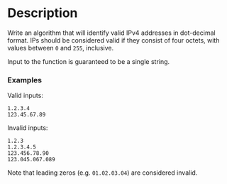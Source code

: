 # Description

Write an algorithm that will identify valid IPv4 addresses in dot-decimal format. IPs should be considered valid if they consist of four octets, with values between `0` and `255`, inclusive.

Input to the function is guaranteed to be a single string.

### Examples

Valid inputs:

```
1.2.3.4
123.45.67.89
```

Invalid inputs:

```
1.2.3
1.2.3.4.5
123.456.78.90
123.045.067.089
```

Note that leading zeros (e.g. `01.02.03.04`) are considered invalid.

